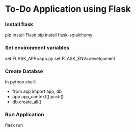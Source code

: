 # To-Do Application using Flask

### Install flask
pip install Flask
pip install flask-sqlalchemy

### Set environment variables
set FLASK_APP=app.py
set FLASK_ENV=development

### Create Databse
In python shell:
- from app import app, db
- app.app_context().push()
- db.create_all()


### Run Application
flask run
